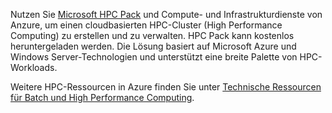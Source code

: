 Nutzen Sie [Microsoft HPC Pack](https://technet.microsoft.com/library/jj899572.aspx) und Compute- und Infrastrukturdienste von Anzure, um einen cloudbasierten HPC-Cluster (High Performance Computing) zu erstellen und zu verwalten. HPC Pack kann kostenlos heruntergeladen werden. Die Lösung basiert auf Microsoft Azure und Windows Server-Technologien und unterstützt eine breite Palette von HPC-Workloads.

Weitere HPC-Ressourcen in Azure finden Sie unter [Technische Ressourcen für Batch und High Performance Computing](../articles/batch/big-compute-resources.md).

